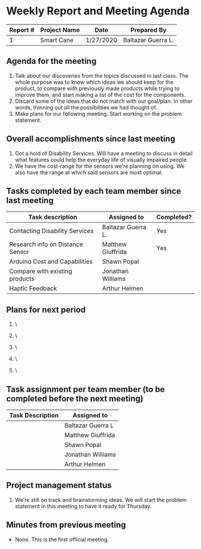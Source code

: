 # Weekly Report and Meeting Agenda


| Report # | Project Name | Date | Prepared By |
| --- | --- | --- | --- |
| 1 | Smart Cane | 1/27/2020 | Baltazar Guerra L. |


## Agenda for the meeting
1. Talk about our discoveries from the topics discussed in last class. The whole purpose was to know which ideas we should keep for the product, to compare with previously made products while trying to improve them, and start making a list of the cost for the components.
2. Discard some of the ideas that do not match with our goal/plan. In other words, thinning out all the possibilities we had thought of.
3. Make plans for our following meeting. Start working on the problem statement.

## Overall accomplishments since last meeting
1. Got a hold of Disability Services. Will have a meeting to discuss in detail what features could help the everyday life of visually impaired people.
2. We have the cost-range for the sensors we're planning on using. We also have the range at which said sensors are most optimal.

## Tasks completed by each team member since last meeting

| Task description | Assigned to | Completed? |
| --- | --- | --- |
|  Contacting Disability Services   |  Baltazar Guerra L.  | Yes |
| Research info on Distance Sensor | Matthew Giuffrida | Yes |
| Arduino Cost and Capabilities | Shawn Popal | |
| Compare with existing products | Jonathan Williams | |
| Haptic Feedback | Arthur Helmen | |


## Plans for next period
1. \

2. \

3. \

4. \

5. \

## Task assignment per team member (to be completed before the next meeting)
| Task Description | Assigned to |
| --- | --- |
| | Baltazar Guerra L |
| | Matthew Giuffrida |
| | Shawn Popal |
| | Jonathan Williams |
| | Arthur Helmen |

## Project management status
1. We're still on track and brainstorming ideas. We will start the problem statement in this meeting to have it ready for Thursday.

## Minutes from previous meeting
* None. This is the first official meeting.
